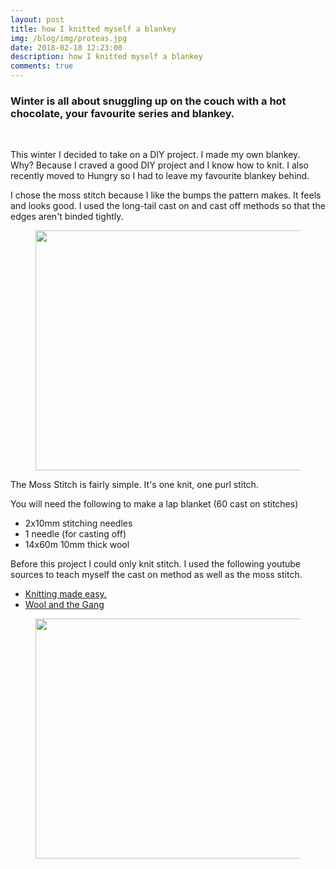 ```yaml
---
layout: post
title: how I knitted myself a blankey
img: /blog/img/proteas.jpg
date: 2018-02-18 12:23:00
description: how I knitted myself a blankey
comments: true
---
```


### Winter is all about snuggling up on the couch with a hot chocolate, your favourite series and blankey.
<br/>

This winter I decided to take on a DIY project. I made my own blankey. Why? Because I craved a good DIY project and I know how to knit. I also recently moved to Hungry so I had to leave my favourite blankey behind.

I chose the moss stitch because I like the bumps the pattern makes. It feels and looks good. I used the long-tail cast on and cast off methods so that the edges aren't binded tightly.

<figure class="aligner-center">
	<img src="/blog/img/knitting/IMG_1843.jpg" width="500" height="384">
</figure>

The Moss Stitch is fairly simple. It's one knit, one purl stitch. 

You will need the following to make a lap blanket (60 cast on stitches)
* 2x10mm stitching needles
* 1 needle (for casting off)
* 14x60m 10mm thick wool

Before this project I could only knit stitch. I used the following youtube sources to teach myself the cast on method as well as the moss stitch.

* <a href="https://www.youtube.com/channel/UCXK_Yw8hCF-9oeccQP9Gs2g">Knitting made easy.</a>
* <a href="https://www.woolandthegang.com/t/how-to">Wool and the Gang</a>

<figure class="aligner-center">
	<img src="/blog/img/knitting/IMG_1844.jpg" width="500" height="384">
</figure>

